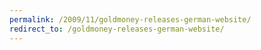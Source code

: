 ```yaml
---
permalink: /2009/11/goldmoney-releases-german-website/
redirect_to: /goldmoney-releases-german-website/
---
```

